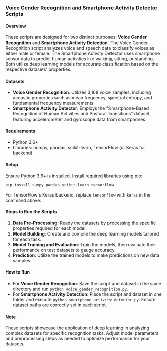 ### Voice Gender Recognition and Smartphone Activity Detector Scripts

#### Overview
These scripts are designed for two distinct purposes: **Voice Gender Recognition** and **Smartphone Activity Detection**. The Voice Gender Recognition script analyzes voice and speech data to classify voices as either male or female. The Smartphone Activity Detector uses smartphone sensor data to predict human activities like walking, sitting, or standing. Both utilize deep learning models for accurate classification based on the respective datasets' properties.

#### Datasets
- **Voice Gender Recognition**: Utilizes 3,168 voice samples, including acoustic properties such as mean frequency, spectral entropy, and fundamental frequency measurements.
- **Smartphone Activity Detector**: Employs the "Smartphone-Based Recognition of Human Activities and Postural Transitions" dataset, featuring accelerometer and gyroscope data from smartphones.

#### Requirements
- Python 3.6+
- Libraries: numpy, pandas, scikit-learn, TensorFlow (or Keras for backend)

#### Setup
Ensure Python 3.6+ is installed. Install required libraries using pip:
```sh
pip install numpy pandas scikit-learn tensorflow
```
For TensorFlow's Keras backend, replace `tensorflow` with `keras` in the command above.

#### Steps to Run the Scripts
1. **Data Pre-Processing**: Ready the datasets by processing the specific properties required for each model.
2. **Model Building**: Create and compile the deep learning models tailored for each task.
3. **Model Training and Evaluation**: Train the models, then evaluate their performance on test datasets to gauge accuracy.
4. **Prediction**: Utilize the trained models to make predictions on new data samples.

#### How to Run
- For **Voice Gender Recognition**: Save the script and dataset in the same directory and run `python voice_gender_recognition.py`.
- For **Smartphone Activity Detection**: Place the script and dataset in one folder and execute `python smartphone_activity_detector.py`.
Ensure dataset paths are correctly set in each script.

#### Note
These scripts showcase the application of deep learning in analyzing complex datasets for specific recognition tasks. Adjust model parameters and preprocessing steps as needed to optimize performance for your datasets.